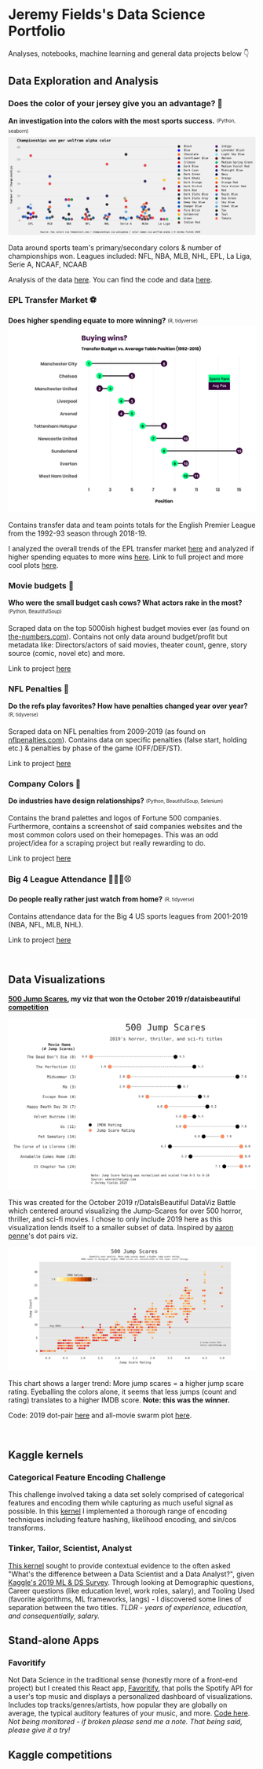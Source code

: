 # Jeremy Fields's Data Science Portfolio

Analyses, notebooks, machine learning and general data projects below 👇

## Data Exploration and Analysis

### Does the color of your jersey give you an advantage? 🎨
**An investigation into the colors with the most sports success.** <sub><sup>(Python, seaborn)</sup></sub>
![league winner colors](sports-color-success/plots/wolfram_per_league.png)

Data around sports team's primary/secondary colors & number of championships won. Leagues included: NFL, NBA, MLB, NHL, EPL, La Liga, Serie A, NCAAF, NCAAB

Analysis of the data [here](sports-color-success/Analysis.ipynb). You can find the code and data [here](sports-color-success/README.md).

### EPL Transfer Market ⚽
**Does higher spending equate to more winning?** <sub><sup>(R, tidyverse)</sup></sub>
![Spend vs. Rank](epl-transfers/plots/spend_vs_rank.png)

Contains transfer data and team points totals for the English Premier League from the 1992-93 season through 2018-19.

I analyzed the overall trends of the EPL transfer market [here](epl-transfers/OverallAnalysis.md) and analyzed if higher spending equates to more wins [here](epl-transfers/Analysis.md). Link to full project and more cool plots [here](epl-transfers/README.md).

### Movie budgets 🎥
**Who were the small budget cash cows? What actors rake in the most?** <sub><sup>(Python, BeautifulSoup)</sup></sub>

Scraped data on the top 5000ish highest budget movies ever (as found on [the-numbers.com](https://www.the-numbers.com/movie/budgets/all)). Contains not only data around budget/profit but metadata like: Directors/actors of said movies, theater count, genre, story source (comic, novel etc) and more.

Link to project [here](movie-budgets/README.md)

### NFL Penalties 🏈
**Do the refs play favorites? How have penalties changed year over year?** <sub><sup>(R, tidyverse)</sup></sub>

Scraped data on NFL penalties from 2009-2019 (as found on [nflpenalties.com](https://www.nflpenalties.com/)). Contains data on specific penalties (false start, holding etc.) & penalties by phase of the game (OFF/DEF/ST).

Link to project [here](nfl-penalties/README.md)

### Company Colors 🎨
**Do industries have design relationships?** <sub><sup>(Python, BeautifulSoup, Selenium)</sup></sub>

Contains the brand palettes and logos of Fortune 500 companies. Furthermore, contains a screenshot of said companies websites and the most common colors used on their homepages. This was an odd project/idea for a scraping project but really rewarding to do.

Link to project [here](company-colors/README.md)

### Big 4 League Attendance 🏒🏀🏈⚾
**Do people really rather just watch from home?** <sub><sup>(R, tidyverse)</sup></sub>

Contains attendance data for the Big 4 US sports leagues from 2001-2019 (NBA, NFL, MLB, NHL).

Link to project [here](big4league-attendance/README.md)

<br/>

## Data Visualizations

**[500 Jump Scares](https://www.reddit.com/r/dataisbeautiful/comments/dei68x/battle_dataviz_battle_for_the_month_of_october/f3vp452/?utm_source=share&utm_medium=web2x), my viz that won the October 2019 r/dataisbeautiful [competition](https://www.reddit.com/r/dataisbeautiful/comments/drgz68/battle_dataviz_battle_for_the_month_of_november/)**

![2019's Scaries](visualizations/500jumps/plots/scary_dots.png)

This was created for the October 2019 r/DataIsBeautiful DataViz Battle which centered around visualizing the Jump-Scares for over 500 horror, thriller, and sci-fi movies. I chose to only include 2019 here as this visualization lends itself to a smaller subset of data. Inspired by [aaron penne](https://github.com/aaronpenne/data_visualization/blob/master/ceo_compensation/dot_pairs_ceo_compensation.py)'s dot pairs viz.

![All Scaries](visualizations/500jumps/plots/scary_swarm.png)

This chart shows a larger trend: More jump scares = a higher jump scare rating. Eyeballing the colors alone, it seems that less jumps (count and rating) translates to a higher IMDB score. **Note: this was the winner.**

Code: 2019 dot-pair [here](visualizations/500jumps/scary_dots.py) and all-movie swarm plot [here](visualizations/500jumps/scary_swarm.py).

<br/>

## Kaggle kernels

### Categorical Feature Encoding Challenge
This challenge involved taking a data set solely comprised of categorical features and encoding them while capturing as much useful signal as possible. In this [kernel](https://www.kaggle.com/delafields/a-thorough-guide-on-categorical-feature-encoding) I implemented a thorough range of encoding techniques including feature hashing, likelihood encoding, and sin/cos transforms.

### Tinker, Tailor, Scientist, Analyst
[This kernel](https://www.kaggle.com/delafields/tinker-tailor-scientist-analyst) sought to provide contextual evidence to the often asked "What's the difference between a Data Scientist and a Data Analyst?", given [Kaggle's 2019 ML & DS Survey](https://www.kaggle.com/c/kaggle-survey-2019). Through looking at Demographic questions, Career questions (like education level, work roles, salary), and Tooling Used (favorite algorithms, ML frameworks, langs) - I discovered some lines of separation between the two titles. *TLDR - years of experience, education, and consequentially, salary.*

## Stand-alone Apps

### Favoritify
Not Data Science in the traditional sense (honestly more of a front-end project) but I created this React app, [Favoritify](https://favoritify.herokuapp.com/), that polls the Spotify API for a user's top music and displays a personalized dashboard of visualizations. Includes top tracks/genres/artists, how popular they are globally on average, the typical auditory features of your music, and more. [Code here](https://github.com/delafields/Favoritify). *Not being monitored - if broken please send me a note. That being said, please give it a try!*

## Kaggle competitions
